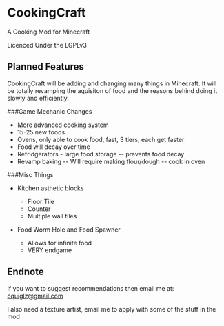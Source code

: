 CookingCraft
============

A Cooking Mod for Minecraft

Licenced Under the LGPLv3

Planned Features
----------------

CookingCraft will be adding and changing many things in Minecraft. It will be totally revamping the aquisiton of food and the reasons behind doing it slowly and efficiently.

###Game Mechanic Changes
 - More advanced cooking system
 - 15-25 new foods
 - Ovens, only able to cook food, fast, 3 tiers, each get faster
 - Food will decay over time
 - Refridgerators - large food storage -- prevents food decay
 - Revamp baking -- Will require making flour/dough -- cook in oven
 
 ###Misc Things
 - Kitchen asthetic blocks
	* Floor Tile
	* Counter
	* Multiple wall tiles
	
 - Food Worm Hole and Food Spawner
	* Allows for infinite food
	* VERY endgame

Endnote
----------------

If you want to suggest recommendations then email me at: cquiglz@gmail.com 

I also need a texture artist, email me to apply with some of the stuff in the mod
